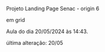 Projeto Landing Page Senac - origin 6

em grid

Aula do dia 20/05/2024 às 14:43.

última alteração: 20/05